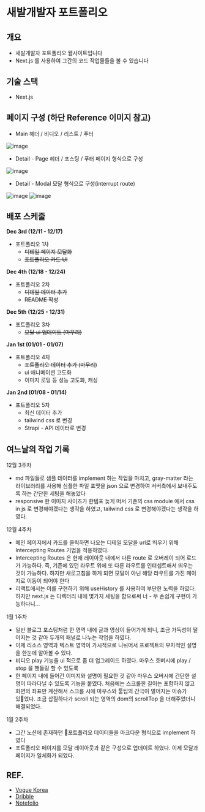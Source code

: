 # 새발개발자 포트폴리오

## 개요
- 새발개발자 포트폴리오 웹사이트입니다
- Next.js 를 사용하여 그간의 코드 작업물들을 볼 수 있습니다

## 기술 스택
- Next.js


## 페이지 구성 (하단 Reference 이미지 참고)

- Main
헤더 / 비디오 / 리스트 / 푸터

![image](https://github.com/beemee-p/sbja-portfolio/assets/72956452/2cc47f20-4741-46a3-bd2e-78411ed82eda)



- Detail - Page
헤더 / 포스팅 / 푸터
페이지 형식으로 구성

![image](https://github.com/beemee-p/sbja-portfolio/assets/72956452/3d873da2-1611-42c0-9c46-6b2a05d28a32)



- Detail - Modal
모달 형식으로 구성(interrupt route)

![image](https://github.com/beemee-p/sbja-portfolio/assets/72956452/d9cf42f5-9730-49b9-857c-185e68d8753e)
![image](https://github.com/beemee-p/sbja-portfolio/assets/72956452/2cd0b862-c848-4791-8ed9-49dbf1f0400c)



## 배포 스케줄

**Dec 3rd (12/11 - 12/17)** 

- 포트폴리오 1차
    - ~~디테일 페이지 모달화~~
    - ~~포트폴리오 카드 UI~~

**Dec 4th (12/18 - 12/24)**

- 포트폴리오 2차
    - ~~디테일 데이터 추가~~
    - ~~README 작성~~

**Dec 5th (12/25 - 12/31)**

- 포트폴리오 3차
    - ~~모달 ui 업데이트 (마무리)~~

**Jan 1st (01/01 - 01/07)**

- 포트폴리오 4차
    - ~~포트폴리오 데이터 추가 (마무리)~~
    - ui 애니메이션 고도화
    - 이미지 로딩 등 성능 고도화, 캐싱

**Jan 2nd (01/08 - 01/14)**

- 포트폴리오 5차
    - 최신 데이터 추가
    - tailwind css 로 변경
    - Strapi - API 데이터로 변경


## 여느날의 작업 기록

12월 3주차
- md 파일들로 샘플 데이터를 implement 하는 작업을 마치고, gray-matter 라는 라이브러리를 사용해 심플한 파일 포맷을 json 으로 변경하여 서버측에서 보내주도록 하는 간단한 세팅을 해놓았다
- responsive 한 이미지 사이즈가 한템포 늦게 떠서 기존의 css module 에서 css in js 로 변경해야겠다는 생각을 하였고, tailwind css 로 변경해야겠다는 생각을 하였다.

12월 4주차
- 메인 페이지에서 카드를 클릭하면 나오는 디테일 모달을 url로 띄우기 위해 Intercepting Routes 기법을 적용하였다.
- Intercepting Routes 은 현재 레이아웃 내에서 다른 route 로 오버레이 되어 로드가 가능하다. 즉, 기존에 있던 라우트 위에 또 다른 라우트를 인터셉트해서 띄우는 것이 가능하다. 하지만 새로고침을 하게 되면 모달이 아닌 해당 라우트를 가진 페이지로 이동이 되어야 한다
- 리액트에서는 이를 구현하기 위해 useHistory 를 사용하여 부단한 노력을 하였다. 하지만 next.js 는 디렉터리 내에 몇가지 세팅을 함으로써 너 - 무 손쉽게 구현이 가능하다니...

1월 1주차
- 일반 블로그 포스팅처럼 한 영역 내에 글과 영상이 들어가게 되니, 조금 가독성이 떨어지는 것 같아 두개의 패널로 나누는 작업을 하였다.
- 이제 리소스 영역과 텍스트 영역이 가시적으로 니뉘어서 프로젝트의 부차적인 설명을 한눈에 알아볼 수 있다.
- 비디오 play 기능을 ui 적으로 좀 더 업그레이드 하였다. 마우스 호버시에 play / stop 을 핸들링 할 수 있도록
- 한 페이지 내에 들어간 이미지와 설명이 필요한 것 같아 마우스 오버시에 간단한 설명이 따라다닐 수 있도록 기능을 붙였다. 처음에는 스크롤한 길이는 포함하지 않고 화면의 좌표만 계산해서 스크롤 시에 마우스와 툴팁의 간극이 멀어지는 이슈가 있었다. 조금 삽질하다가 scroll 되는 영역의 dom의 scrollTop 을 더해주었더니 해결되었다.

1월 2주차
- 그간 노션에 존재하던 포트폴리오 데이터들을 마크다운 형식으로 implement 하였다
- 포트폴리오 페이지를 모달 레이아웃과 같은 구성으로 업데이트 하였다. 이제 모달과 페이지가 일체화가 되었다.

## REF. 
- [Vogue Korea](https://www.vogue.co.kr/)
- [Dribble](https://dribbble.com/)
- [Notefolio](https://notefolio.net/)
  
